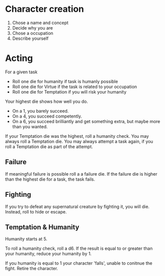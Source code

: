 # Character creation

1. Chose a name and concept
1. Decide why you are 
2. Chose a occupation
3. Describe yourself

# Acting

For a given task

- Roll one die for humanity if task is humanly possible
- Roll one die for Virtue if the task is related to your occupation
- Roll one die for Temptation if you will risk your humanity

Your highest die shows how well you do.

- On a 1, you barely succeed.
- On a 4, you succeed competently.
- On a 6, you succeed brilliantly and get something extra, but maybe more than you wanted.

If your Temptation die was the highest, roll a humanity check. You may always roll a Temptation die. You may always attempt a task again, if you roll a Temptation die as part of the attempt.

## Failure

If meaningful failure is possible roll a a failure die. If the failure die is higher than the highest die for a task, the task fails.

## Fighting

If you try to defeat any supernatural creature by fighting it, you will die. Instead, roll to hide or escape.

## Temptation & Humanity

Humanity starts at 5. 

To roll a humanity check, roll a d6. If the result is equal to or greater than your humanity, reduce your humanity by 1.

If you humanity is equal to 1 your character 'falls', unable to conitnue the fight. Retire the character.


